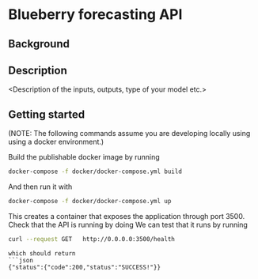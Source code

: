 Blueberry forecasting API
====================

Background
----------
<Business context for the model>

Description
-----------
<Description of the inputs, outputs, type of your model etc.>

Getting started
---------------
(NOTE: The following commands assume you are developing locally using using a docker environment.)

Build the publishable docker image by running
```bash
docker-compose -f docker/docker-compose.yml build
```

And then run it with 
```bash
docker-compose -f docker/docker-compose.yml up
```

This creates a container that exposes the application through port 3500. Check that the API is running by doing
We can test that it runs by running 
```bash
curl --request GET   http://0.0.0.0:3500/health
```

```
which should return
```json
{"status":{"code":200,"status":"SUCCESS!"}}
```
